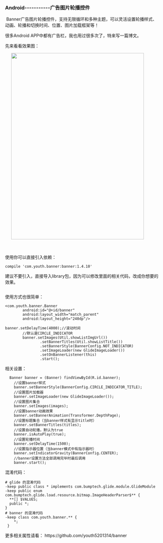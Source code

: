 ### Android-----------广告图片轮播控件 
<p>&nbsp;Banner广告图片轮播控件，支持无限循环和多种主题，可以灵活设置轮播样式、动画、轮播和切换时间、位置、图片加载框架等！</p> 
<p>很多Android APP中都有广告栏，我也用过很多次了，特来写一篇博文。</p> 
<p>先来看看效果图：</p> 
<p>&nbsp;&nbsp;&nbsp;&nbsp; <img alt="" height="613" src="http://images2017.cnblogs.com/blog/1041439/201712/1041439-20171222163425303-2057946364.gif" width="436"></p> 
<p>&nbsp;</p> 
<p>使用你可以直接引入依赖：</p> 
<pre><code class="language-java">compile 'com.youth.banner:banner:1.4.10'  </code></pre> 
<p>建议不要引入，直接导入library包，因为可以修改里面的相关代码，改成你想要的效果。</p> 
<p><img alt="" src="http://images2017.cnblogs.com/blog/1041439/201712/1041439-20171222164035193-2110398593.png"></p> 
<p>使用方式也很简单：</p> 
<pre><code class="language-html">&lt;com.youth.banner.Banner
        android:id="@+id/banner"
        android:layout_width="match_parent"
        android:layout_height="240dp"/&gt;</code></pre> 
<pre><code class="language-java">banner.setDelayTime(4000);//滚动时间
        //默认是CIRCLE_INDICATOR
        banner.setImages(Util.showListImgUrl())
                .setBannerTitles(Util.showListTitle())
                .setBannerStyle(BannerConfig.NOT_INDICATOR)
                .setImageLoader(new GlideImageLoader())
                .setOnBannerListener(this)
                .start();</code></pre> 
<p>相关设置：</p> 
<pre><code class="language-java">  Banner banner = (Banner) findViewById(R.id.banner);
    //设置banner样式
    banner.setBannerStyle(BannerConfig.CIRCLE_INDICATOR_TITLE);
    //设置图片加载器
    banner.setImageLoader(new GlideImageLoader());
    //设置图片集合
    banner.setImages(images);
    //设置banner动画效果
    banner.setBannerAnimation(Transformer.DepthPage);
    //设置标题集合（当banner样式有显示title时）
    banner.setBannerTitles(titles);
    //设置自动轮播，默认为true
    banner.isAutoPlay(true);
    //设置轮播时间
    banner.setDelayTime(1500);
    //设置指示器位置（当banner模式中有指示器时）
    banner.setIndicatorGravity(BannerConfig.CENTER);
    //banner设置方法全部调用完毕时最后调用
    banner.start();</code></pre> 
<p>混淆代码：</p> 
<pre><code class="language-java"># glide 的混淆代码
-keep public class * implements com.bumptech.glide.module.GlideModule
-keep public enum com.bumptech.glide.load.resource.bitmap.ImageHeaderParser$** {
  **[] $VALUES;
  public *;
}
# banner 的混淆代码
-keep class com.youth.banner.** {
    *;
 }</code></pre> 
<p>更多相关属性请看：&nbsp;https://github.com/youth5201314/banner</p> 
<span id="OSC_h3_1"></span>

